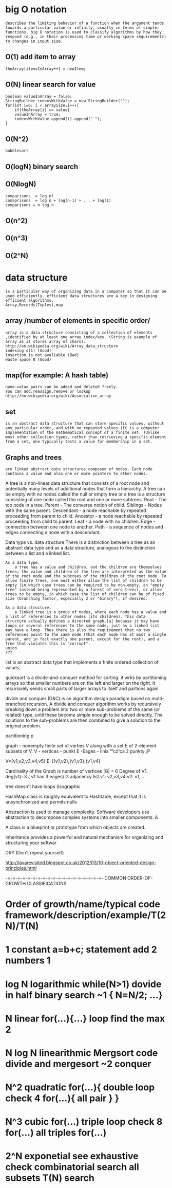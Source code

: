 # big O notation 
	describes the limiting behavior of a function when the argument tends towards a particular value or infinity, usually in terms of simpler functions. big O notation is used to classify algorithms by how they respond (e.g., in their processing time or working space requirements) to changes in input size.

## O(1) add item to array
	
	theArray[itemsInArray++] = newItem;

## O(N) linear search for value
	
	boolean valueInArray = false;
	StringBuilder indexsWithValue = new StringBuilder("");
	for(int i=0; i < arraySize;i++){
		if(theArray[i] == value{
		valueInArray = true;
		indexsWithValue.append(i).append(" ");
	}

## O(N^2)

	bubblesort
		
## O(logN)  binary search

## O(NlogN) 
	comparisons  = log n!
	comaprisons  = log n + log(n-1) + ... + log(1)
	comparisons = n log n

## O(n^2)

## O(n^3)

## O(2^N)
	
# data structure
	is a particular way of organizing data in a computer so that it can be used efficiently. efficient data structures are a key in designing efficient algorithms. 
	Array,Records(Tuples),map
		
## array /number of elements in specific order/
	array is a data structure consisting of a collection of elements ,identified by at least one array index/key. (String is example of array as it stores array of chars).
	http://en.wikipedia.org/wiki/Array_data_structure
	indexing o(1) (Good)
	insertion is not avaliable (Bad)
	waste space 0 (Good)
	

## map(for example: A hash table)
	name-value pairs can be added and deleted freely. 
	You can add,reassign,remove or lookup
	http://en.wikipedia.org/wiki/Associative_array

## set
	is an abstract data structure that can store specific values, without any particular order, and with no repeated values.(It is a computer implementation of the mathematical concept of a finite set. )Unlike most other collection types, rather than retrieving a specific element from a set, one typically tests a value for membership in a set.	
	
## Graphs and trees
	are linked abstract data structures composed of nodes. Each node contains a value and also one or more pointers to other nodes. 	

A tree
	is a non-linear data structure that consists of a root node and potentially many levels of additional nodes that form a hierarchy. A tree can be empty with no nodes called the null or empty tree or a tree is a structure consisting of one node called the root and one or more subtrees.
		Root - The top node in a tree.
		Parent - The converse notion of child.
		Siblings - Nodes with the same parent.
		Descendant - a node reachable by repeated proceeding from parent to child.
		Ancestor - a node reachable by repeated proceeding from child to parent.
		Leaf - a node with no children.
		Edge - connection between one node to another.
		Path - a sequence of nodes and edges connecting a node with a descendant.
		
Data type vs. data structure
	There is a distinction between a tree as an abstract data type and as a data structure, analogous to the distinction between a list and a linked list.

	As a data type, 
		a tree has a value and children, and the children are themselves trees; the value and children of the tree are interpreted as the value of the root node and the subtrees of the children of the root node. To allow finite trees, one must either allow the list of children to be empty (in which case trees can be required to be non-empty, an "empty tree" instead being represented by a forest of zero trees), or allow trees to be empty, in which case the list of children can be of fixed size (branching factor, especially 2 or "binary"), if desired.

	As a data structure,
		a linked tree is a group of nodes, where each node has a value and a list of references to other nodes (its children). This data structure actually defines a directed graph,[a] because it may have loops or several references to the same node, just as a linked list may have a loop. Thus there is also the requirement that no two references point to the same node (that each node has at most a single parent, and in fact exactly one parent, except for the root), and a tree that violates this is "corrupt".
	union
	???
	


list
  is an abstract data type that implements a finite ordered collection of values,

 
quicksort
	 is a divide-and-conquer method for sorting.
	it wrks by partitioning arrays so that smaller numbers are on the left and larger on the right.
	it recursively sends small parts of larger arrays to itself and partions again
	
divide and conquer (D&C)
	is an algorithm design paradigm based on multi-branched recursion. A divide and conquer algorithm works by recursively breaking down a problem into two or more sub-problems of the same (or related) type, until these become simple enough to be solved directly. The solutions to the sub-problems are then combined to give a solution to the original problem.

partitioning
	p
	
graph
	- nonempty finite set of verties V along with a set E of 2-element subsets of V.
		V - vertices - punkt
		E -Eages - linia ³¹cz¹ca 2 punkty ;P 
 
V={v1,v2,v3,v4,v5} E-{{v1,v2},{v1,v3},{v1,v4}

Cardinality of the Graph  is number of vertices |G| = 6
Degree of V1, deg(v1)=3 ( v1 has 3 eages)
G adjacency list
v1: v2,v3,v4
v2: v1,
..


tree doesn't have loops (isographic

 HashMap class is roughly equivalent to Hashtable, except that it is unsynchronized and permits nulls


Abstraction
is used to manage complexity. Software developers use abstraction to
decompose complex systems into smaller components. A

A class is a blueprint or prototype from which objects are created.

Inheritance provides a powerful and natural mechanism for organizing and structuring your softwar


DRY (Don't repeat yourself)

http://javarevisited.blogspot.co.uk/2012/03/10-object-oriented-design-principles.html

-=-=-=-=-=-=-=-=-=-=-=-=-=-=-=-=-=-=-=-
COMMON ORDER-OF-GROWTH CLASSIFICATIONS

Order of growth/name/typical code framework/description/example/T(2N)/T(N)
============================================================================
1		constant		a=b+c;			statement		add 2 numbers	1
============================================================================
log N	logarithmic		while(N>1)		dovide in half	binary search	~1
						{ N=N/2; ...}
============================================================================						
N		linear			for(...){...}	loop			find the max	2
============================================================================
N log N	linearithmic	Mergsort code	divide and		mergesort		~2
										conquer		
============================================================================										
N^2		quadratic		for(...){		double loop		check			4
							for(...){						all pair
							}
						}
============================================================================
N^3		cubic			for(...)		triple loop		check			8
							for(...)						all triples
							  for(...)
============================================================================							  
2^N		exponetial		see				exhaustive		check
						combinatorial	search				all subsets	T(N)
							search
============================================================================